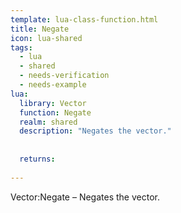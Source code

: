 ```yaml
---
template: lua-class-function.html
title: Negate
icon: lua-shared
tags:
  - lua
  - shared
  - needs-verification
  - needs-example
lua:
  library: Vector
  function: Negate
  realm: shared
  description: "Negates the vector."
  
  
  returns:
    
---
```


<div class="lua__search__keywords">
Vector:Negate &#x2013; Negates the vector.
</div>
